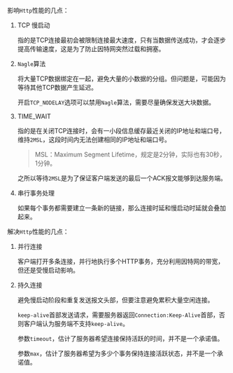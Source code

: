 影响`Http`性能的几点：

1. TCP 慢启动

    指的是TCP连接最初会被限制连接最大速度，只有当数据传送成功，才会逐步提高传输速度，这是为了防止因特网突然过载和拥塞。
    
2. `Nagle`算法

    将大量TCP数据绑定在一起，避免大量的小数据的分组。但问题是，可能因为等待其他TCP数据产生延迟。
    
    开启`TCP_NODELAY`选项可以禁用`Nagle`算法，需要尽量确保发送大块数据。

3. TIME_WAIT
    
    指的是在关闭TCP连接时，会有一小段信息缓存最近关闭的IP地址和端口号，维持`2MSL`，这段时间内无法创建相同的IP地址和端口号。
    
    >MSL：Maximum Segment Lifetime，规定是2分钟，实际也有30秒，1分钟。
    
    之所以等待`2MSL`是为了保证客户端发送的最后一个ACK报文能够到达服务端。
    
4. 串行事务处理

    如果每个事务都需要建立一条新的链接，那么连接时延和慢启动时延就会叠加起来。
    
解决`Http`性能的几点：

1. 并行连接

    客户端打开多条连接，并行地执行多个HTTP事务，充分利用因特网的带宽，但还是受慢启动影响。
    
2. 持久连接

    避免慢启动阶段和重复发送报文头部，但要注意避免累积大量空闲连接。
    
    `keep-alive`首部发送请求，需要服务器返回`Connection:Keep-Alive`首部，否则客户端认为服务端不支持`keep-alive`。
    
    参数`timeout`，估计了服务器希望连接保持活跃的时间，并不是一个承诺值。
    
    参数`max`，估计了服务器希望为多少个事务保持连接活跃状态，并不是一个承诺值。